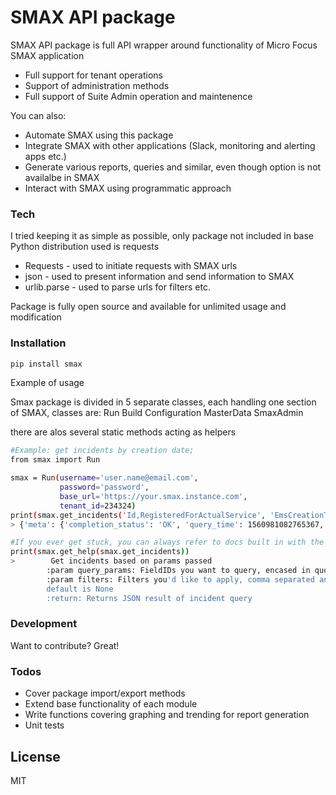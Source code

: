# SMAX API package

SMAX API package is full API wrapper around functionality of Micro Focus SMAX application

  - Full support for tenant operations
  - Support of administration methods
  - Full support of Suite Admin operation and maintenence

You can also:
  - Automate SMAX using this package
  - Integrate SMAX with other applications (Slack, monitoring and alerting apps etc.)
  - Generate various reports, queries and similar, even though option is not availalbe in SMAX
  - Interact with SMAX using programmatic approach

### Tech

I tried keeping it as simple as possible, only package not included in base Python distribution used is requests

* Requests - used to initiate requests with SMAX urls
* json - used to present information and send information to SMAX
* urlib.parse - used to parse urls for filters etc.

Package is fully open source and available for unlimited usage and modification

### Installation


```sh
pip install smax
```



Example of usage

Smax package is divided in 5 separate classes, each handling one section of SMAX, classes are: 
Run
Build
Configuration
MasterData
SmaxAdmin

there are alos several static methods acting as helpers
```sh
#Example: get incidents by creation date;
from smax import Run

smax = Run(username='user.name@email.com',
           password='password',
           base_url='https://your.smax.instance.com',
           tenant_id=234324)
print(smax.get_incidents('Id,RegisteredForActualService', 'EmsCreationTime btw (1560294000000,1560985199999)'))
> {'meta': {'completion_status': 'OK', 'query_time': 1560981082765367, 'errorDetailsList': [], 'total_count': 11, 'errorDetailsMetaList': []}, 'entities': [{'related_properties': {}, 'entity_type': 'Incident', 'properties': {'LastUpdateTime': 1560353119448, 'Id': '159551', 'RegisteredForActualService': '25052'}}, {'related_properties': {}, 'entity_type': 'Incident', 'properties': {'LastUpdateTime': 1560373353259, 'Id': '159740', 'RegisteredForActualService': '25052'}}, {'related_properties': {}, 'entity_type': 'Incident', 'properties': {'LastUpdateTime': 1560417679626, 'Id': '159840', 'RegisteredForActualService': '25051'}}, {'related_properties': {}, 'entity_type': 'Incident', 'properties': {'LastUpdateTime': 1560852349561, 'Id': '160042', 'RegisteredForActualService': '25051'}}, {'related_properties': {}, 'entity_type': 'Incident', 'properties': {'LastUpdateTime': 1560944646537, 'Id': '160044', 'RegisteredForActualService': '25051'}}, {'related_properties': {}, 'entity_type': 'Incident', 'properties': {'LastUpdateTime': 1560959716546, 'Id': '160050', 'RegisteredForActualService': '24849'}}, {'related_properties': {}, 'entity_type': 'Incident', 'properties': {'LastUpdateTime': 1560854092198, 'Id': '160142', 'RegisteredForActualService': '25051'}}, {'related_properties': {}, 'entity_type': 'Incident', 'properties': {'LastUpdateTime': 1560878672863, 'Id': '160440', 'RegisteredForActualService': '25052'}}, {'related_properties': {}, 'entity_type': 'Incident', 'properties': {'LastUpdateTime': 1560955717971, 'Id': '160442', 'RegisteredForActualService': '25051'}}, {'related_properties': {}, 'entity_type': 'Incident', 'properties': {'LastUpdateTime': 1560942093879, 'Id': '160444', 'RegisteredForActualService': '25051'}}, {'related_properties': {}, 'entity_type': 'Incident', 'properties': {'LastUpdateTime': 1560961427162, 'Id': '160447', 'RegisteredForActualService': '25051'}}]}

#If you ever get stuck, you can always refer to docs built in with the package itself;
print(smax.get_help(smax.get_incidents))
>        Get incidents based on params passed
        :param query_params: FieldIDs you want to query, encased in quotes, comma separated
        :param filters: Filters you'd like to apply, comma separated and encased in quotes, 
        default is None
        :return: Returns JSON result of incident query

```
### Development

Want to contribute? Great!



### Todos

 - Cover package import/export methods
 - Extend base functionality of each module
 - Write functions covering graphing and trending for report generation
 - Unit tests

License
----

MIT


